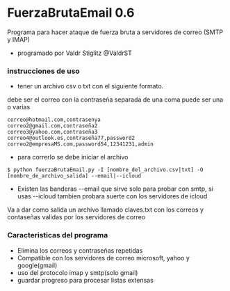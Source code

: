 # FuerzaBrutaEmail 0.6
Programa para hacer ataque de fuerza bruta a servidores de correo (SMTP y IMAP)
- programado por Valdr Stiglitz @ValdrST

### instrucciones de uso

- tener un archivo csv o txt con el siguiente formato.

debe ser el correo con la contraseña separada de una coma puede ser una o varias
 
 ```
 correo@hotmail.com,contrasenya
 correo2@gmail.com,contraseña2
 correo3@yahoo.com,contraseña3
 correo4@outlook.es,contraseña77,password2
 correo2@empresaMS.com,password54,12341231,admin
 ```
 
 - para correrlo se debe iniciar el archivo 
 
 `$ python fuerzaBrutaEmail.py -I [nombre_del_archivo.csv|txt] -O [nombre_de_archivo_salida] --email|--icloud` 
 - Existen las banderas --email que sirve solo para probar con smtp, si usas --icloud tambien probara suerte con los servidores de icloud
 
Va a dar como salida un archivo llamado claves.txt con los correos y contaseñas validas por los servidores de correo

### Caracteristicas del programa

- Elimina los correos y contraseñas repetidas
- Compatible con los servidores de correo microsoft, yahoo y google(gmail)
- uso del protocolo imap y smtp(solo gmail)
- guardar progreso para procesar listas extensas
